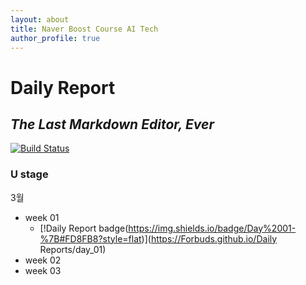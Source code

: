 ```yaml
---
layout: about
title: Naver Boost Course AI Tech
author_profile: true
---
```

# Daily Report
## _The Last Markdown Editor, Ever_


[![Build Status](https://travis-ci.org/joemccann/dillinger.svg?branch=master)](https://github.com/Forbuds/Naver-Boostcamp-AI-Tech/blob/main/Peer_session/temp.html)

### U stage
3월
- week 01
   - [!Daily Report badge(https://img.shields.io/badge/Day%2001-%7B#FD8FB8?style=flat)](https://Forbuds.github.io/Daily Reports/day_01)
- week 02
- week 03

